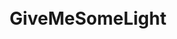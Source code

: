 <div align="center" style="display: flex; flex-direction: column; justify-content: center; height: 100vh;">
    <h1>GiveMeSomeLight</h1>
</div>

### - [Features]
- You can see in the dark if you hold a torch in your left or right hand. <a href="https://github.com/DeluxerPanda/GiveMeSomeLight/blob/master/src/main/java/se/deluxerpanda/Items.java">(See full list of what you can use)</a>
